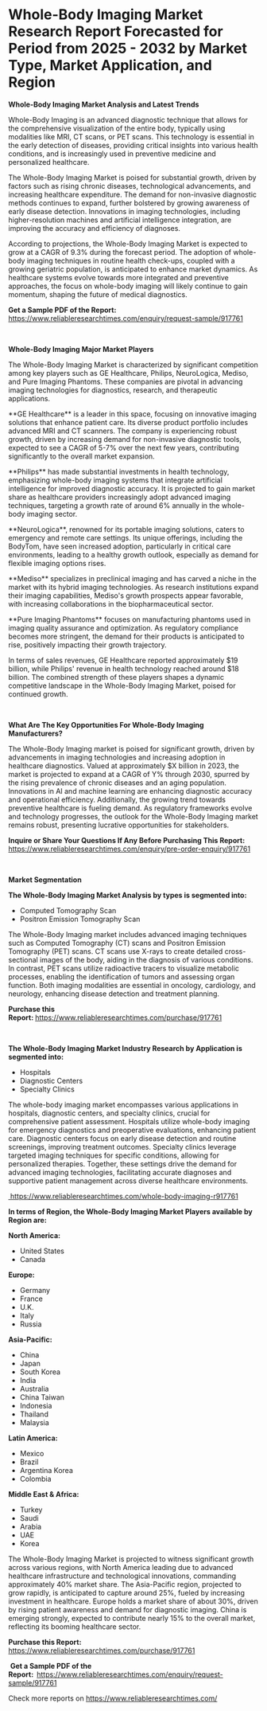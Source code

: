 <p><h1>Whole-Body Imaging Market Research Report Forecasted for Period from 2025 -  2032 by Market Type, Market Application, and Region</h1></p><p><strong>Whole-Body Imaging Market Analysis and Latest Trends</strong></p>
<p><p>Whole-Body Imaging is an advanced diagnostic technique that allows for the comprehensive visualization of the entire body, typically using modalities like MRI, CT scans, or PET scans. This technology is essential in the early detection of diseases, providing critical insights into various health conditions, and is increasingly used in preventive medicine and personalized healthcare.</p><p>The Whole-Body Imaging Market is poised for substantial growth, driven by factors such as rising chronic diseases, technological advancements, and increasing healthcare expenditure. The demand for non-invasive diagnostic methods continues to expand, further bolstered by growing awareness of early disease detection. Innovations in imaging technologies, including higher-resolution machines and artificial intelligence integration, are improving the accuracy and efficiency of diagnoses.</p><p>According to projections, the Whole-Body Imaging Market is expected to grow at a CAGR of 9.3% during the forecast period. The adoption of whole-body imaging techniques in routine health check-ups, coupled with a growing geriatric population, is anticipated to enhance market dynamics. As healthcare systems evolve towards more integrated and preventive approaches, the focus on whole-body imaging will likely continue to gain momentum, shaping the future of medical diagnostics.</p></p>
<p><strong>Get a Sample PDF of the Report:&nbsp;</strong> <a href="https://www.reliableresearchtimes.com/enquiry/request-sample/917761?utm_campaign=2624&utm_medium=2&utm_source=Github&utm_content=ia&utm_term=03032025&utm_id=whole-body-imaging">https://www.reliableresearchtimes.com/enquiry/request-sample/917761</a></p>
<p>&nbsp;</p>
<p><strong>Whole-Body Imaging Major Market Players</strong></p>
<p><p>The Whole-Body Imaging Market is characterized by significant competition among key players such as GE Healthcare, Philips, NeuroLogica, Mediso, and Pure Imaging Phantoms. These companies are pivotal in advancing imaging technologies for diagnostics, research, and therapeutic applications.</p><p>**GE Healthcare** is a leader in this space, focusing on innovative imaging solutions that enhance patient care. Its diverse product portfolio includes advanced MRI and CT scanners. The company is experiencing robust growth, driven by increasing demand for non-invasive diagnostic tools, expected to see a CAGR of 5-7% over the next few years, contributing significantly to the overall market expansion.</p><p>**Philips** has made substantial investments in health technology, emphasizing whole-body imaging systems that integrate artificial intelligence for improved diagnostic accuracy. It is projected to gain market share as healthcare providers increasingly adopt advanced imaging techniques, targeting a growth rate of around 6% annually in the whole-body imaging sector.</p><p>**NeuroLogica**, renowned for its portable imaging solutions, caters to emergency and remote care settings. Its unique offerings, including the BodyTom, have seen increased adoption, particularly in critical care environments, leading to a healthy growth outlook, especially as demand for flexible imaging options rises.</p><p>**Mediso** specializes in preclinical imaging and has carved a niche in the market with its hybrid imaging technologies. As research institutions expand their imaging capabilities, Mediso's growth prospects appear favorable, with increasing collaborations in the biopharmaceutical sector.</p><p>**Pure Imaging Phantoms** focuses on manufacturing phantoms used in imaging quality assurance and optimization. As regulatory compliance becomes more stringent, the demand for their products is anticipated to rise, positively impacting their growth trajectory.</p><p>In terms of sales revenues, GE Healthcare reported approximately $19 billion, while Philips' revenue in health technology reached around $18 billion. The combined strength of these players shapes a dynamic competitive landscape in the Whole-Body Imaging Market, poised for continued growth.</p></p>
<p>&nbsp;</p>
<p><strong>What Are The Key Opportunities For Whole-Body Imaging Manufacturers?</strong></p>
<p><p>The Whole-Body Imaging market is poised for significant growth, driven by advancements in imaging technologies and increasing adoption in healthcare diagnostics. Valued at approximately $X billion in 2023, the market is projected to expand at a CAGR of Y% through 2030, spurred by the rising prevalence of chronic diseases and an aging population. Innovations in AI and machine learning are enhancing diagnostic accuracy and operational efficiency. Additionally, the growing trend towards preventive healthcare is fueling demand. As regulatory frameworks evolve and technology progresses, the outlook for the Whole-Body Imaging market remains robust, presenting lucrative opportunities for stakeholders.</p></p>
<p><strong>Inquire or Share Your Questions If Any Before Purchasing This Report:</strong> <a href="https://www.reliableresearchtimes.com/enquiry/pre-order-enquiry/917761?utm_campaign=2624&utm_medium=2&utm_source=Github&utm_content=ia&utm_term=03032025&utm_id=whole-body-imaging">https://www.reliableresearchtimes.com/enquiry/pre-order-enquiry/917761</a></p>
<p>&nbsp;</p>
<p><strong>Market Segmentation</strong></p>
<p><strong>The Whole-Body Imaging Market Analysis by types is segmented into:</strong></p>
<p><ul><li>Computed Tomography Scan</li><li>Positron Emission Tomography Scan</li></ul></p>
<p><p>The Whole-Body Imaging market includes advanced imaging techniques such as Computed Tomography (CT) scans and Positron Emission Tomography (PET) scans. CT scans use X-rays to create detailed cross-sectional images of the body, aiding in the diagnosis of various conditions. In contrast, PET scans utilize radioactive tracers to visualize metabolic processes, enabling the identification of tumors and assessing organ function. Both imaging modalities are essential in oncology, cardiology, and neurology, enhancing disease detection and treatment planning.</p></p>
<p><strong>Purchase this Report:&nbsp;</strong><a href="https://www.reliableresearchtimes.com/purchase/917761?utm_campaign=2624&utm_medium=2&utm_source=Github&utm_content=ia&utm_term=03032025&utm_id=whole-body-imaging">https://www.reliableresearchtimes.com/purchase/917761</a></p>
<p>&nbsp;</p>
<p><strong>The Whole-Body Imaging Market Industry Research by Application is segmented into:</strong></p>
<p><ul><li>Hospitals</li><li>Diagnostic Centers</li><li>Specialty Clinics</li></ul></p>
<p><p>The whole-body imaging market encompasses various applications in hospitals, diagnostic centers, and specialty clinics, crucial for comprehensive patient assessment. Hospitals utilize whole-body imaging for emergency diagnostics and preoperative evaluations, enhancing patient care. Diagnostic centers focus on early disease detection and routine screenings, improving treatment outcomes. Specialty clinics leverage targeted imaging techniques for specific conditions, allowing for personalized therapies. Together, these settings drive the demand for advanced imaging technologies, facilitating accurate diagnoses and supportive patient management across diverse healthcare environments.</p></p>
<p><a href="https://www.reliableresearchtimes.com/whole-body-imaging-r917761?utm_campaign=2624&utm_medium=2&utm_source=Github&utm_content=ia&utm_term=03032025&utm_id=whole-body-imaging">&nbsp;https://www.reliableresearchtimes.com/whole-body-imaging-r917761</a></p>
<p><strong>In terms of Region, the Whole-Body Imaging Market Players available by Region are:</strong></p>
<p>
    <p> <strong> North America: </strong>
        <ul>
            <li>United States</li>
            <li>Canada</li>
        </ul>
        </p> 
    <p> <strong> Europe: </strong>
        <ul>
            <li>Germany</li>
            <li>France</li>
            <li>U.K.</li>
            <li>Italy</li>
            <li>Russia</li>
        </ul>
        </p> 
    <p> <strong> Asia-Pacific: </strong>
        <ul>
            <li>China</li>
            <li>Japan</li>
            <li>South Korea</li>
            <li>India</li>
            <li>Australia</li>
            <li>China Taiwan</li>
            <li>Indonesia</li>
            <li>Thailand</li>
            <li>Malaysia</li>
        </ul>
        </p> 
    <p> <strong> Latin America: </strong>
        <ul>
            <li>Mexico</li>
            <li>Brazil</li>
            <li>Argentina Korea</li>
            <li>Colombia</li>
        </ul>
        </p> 
    <p> <strong> Middle East & Africa: </strong>
        <ul>
            <li>Turkey</li>
            <li>Saudi</li>
            <li>Arabia</li>
            <li>UAE</li>
            <li>Korea</li>
        </ul>
    </p>
    </p>
<p><p>The Whole-Body Imaging Market is projected to witness significant growth across various regions, with North America leading due to advanced healthcare infrastructure and technological innovations, commanding approximately 40% market share. The Asia-Pacific region, projected to grow rapidly, is anticipated to capture around 25%, fueled by increasing investment in healthcare. Europe holds a market share of about 30%, driven by rising patient awareness and demand for diagnostic imaging. China is emerging strongly, expected to contribute nearly 15% to the overall market, reflecting its booming healthcare sector.</p></p>
<p><strong>Purchase this Report: </strong><a href="https://www.reliableresearchtimes.com/purchase/917761?utm_campaign=2624&utm_medium=2&utm_source=Github&utm_content=ia&utm_term=03032025&utm_id=whole-body-imaging">https://www.reliableresearchtimes.com/purchase/917761</a></p>
<p>&nbsp;<strong>Get a Sample PDF of the Report:&nbsp;&nbsp;</strong><a href="https://www.reliableresearchtimes.com/enquiry/request-sample/917761?utm_campaign=2624&utm_medium=2&utm_source=Github&utm_content=ia&utm_term=03032025&utm_id=whole-body-imaging">https://www.reliableresearchtimes.com/enquiry/request-sample/917761</a></p>
<p><strong></strong></p>
<p>Check more reports on <a href="https://www.reliableresearchtimes.com/?utm_campaign=2624&utm_medium=2&utm_source=Github&utm_content=ia&utm_term=03032025&utm_id=whole-body-imaging">https://www.reliableresearchtimes.com/</a></p>
